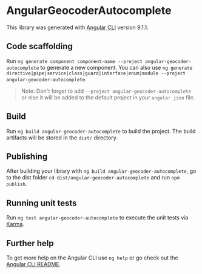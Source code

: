 # AngularGeocoderAutocomplete

This library was generated with [Angular CLI](https://github.com/angular/angular-cli) version 9.1.1.

## Code scaffolding

Run `ng generate component component-name --project angular-geocoder-autocomplete` to generate a new component. You can also use `ng generate directive|pipe|service|class|guard|interface|enum|module --project angular-geocoder-autocomplete`.
> Note: Don't forget to add `--project angular-geocoder-autocomplete` or else it will be added to the default project in your `angular.json` file. 

## Build

Run `ng build angular-geocoder-autocomplete` to build the project. The build artifacts will be stored in the `dist/` directory.

## Publishing

After building your library with `ng build angular-geocoder-autocomplete`, go to the dist folder `cd dist/angular-geocoder-autocomplete` and run `npm publish`.

## Running unit tests

Run `ng test angular-geocoder-autocomplete` to execute the unit tests via [Karma](https://karma-runner.github.io).

## Further help

To get more help on the Angular CLI use `ng help` or go check out the [Angular CLI README](https://github.com/angular/angular-cli/blob/master/README.md).
